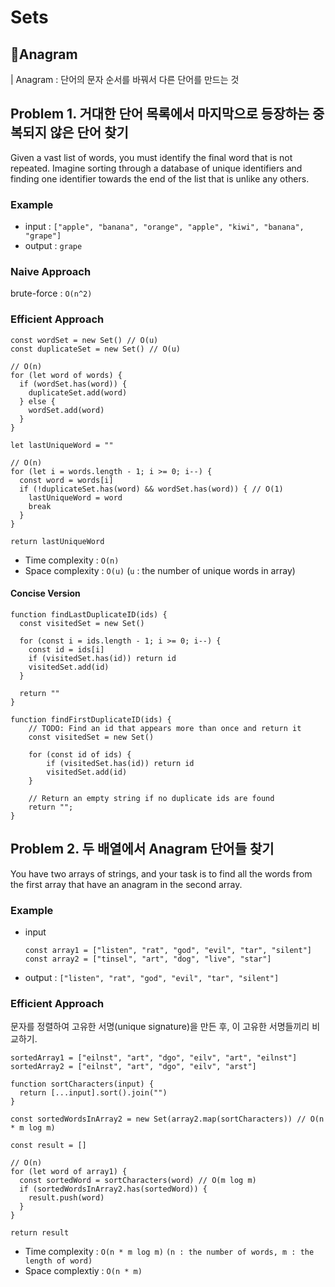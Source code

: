 # Sets

## Anagram
| Anagram : 단어의 문자 순서를 바꿔서 다른 단어를 만드는 것


## Problem 1. 거대한 단어 목록에서 마지막으로 등장하는 중복되지 않은 단어 찾기
Given a vast list of words, you must identify the final word that is not repeated. 
Imagine sorting through a database of unique identifiers and finding one identifier towards the end of the list that is unlike any others.

### Example 
- input : `["apple", "banana", "orange", "apple", "kiwi", "banana", "grape"]`
- output : `grape`

### Naive Approach
brute-force : `O(n^2)`

### Efficient Approach  

```
const wordSet = new Set() // O(u) 
const duplicateSet = new Set() // O(u)

// O(n)
for (let word of words) {
  if (wordSet.has(word)) {
    duplicateSet.add(word)
  } else {
    wordSet.add(word)
  }
}

let lastUniqueWord = ""

// O(n)
for (let i = words.length - 1; i >= 0; i--) {
  const word = words[i]
  if (!duplicateSet.has(word) && wordSet.has(word)) { // O(1)
    lastUniqueWord = word
    break
  }
}

return lastUniqueWord
```

- Time complexity : `O(n)`
- Space complexity : `O(u)` (`u` : the number of unique words in array)


#### Concise Version

```
function findLastDuplicateID(ids) {
  const visitedSet = new Set()

  for (const i = ids.length - 1; i >= 0; i--) {
    const id = ids[i]
    if (visitedSet.has(id)) return id
    visitedSet.add(id)
  }

  return ""
}
```
```
function findFirstDuplicateID(ids) {
    // TODO: Find an id that appears more than once and return it
    const visitedSet = new Set()

    for (const id of ids) {
        if (visitedSet.has(id)) return id
        visitedSet.add(id)
    }

    // Return an empty string if no duplicate ids are found
    return "";
}
```

## Problem 2. 두 배열에서 Anagram 단어들 찾기
You have two arrays of strings, and your task is to find all the words from the first array that have an anagram in the second array.

### Example
- input
  ```
  const array1 = ["listen", "rat", "god", "evil", "tar", "silent"]
  const array2 = ["tinsel", "art", "dog", "live", "star"]
  ```
- output : `["listen", "rat", "god", "evil", "tar", "silent"]`

### Efficient Approach
문자를 정렬하여 고유한 서명(unique signature)을 만든 후, 이 고유한 서명들끼리 비교하기. 
```
sortedArray1 = ["eilnst", "art", "dgo", "eilv", "art", "eilnst"]
sortedArray2 = ["eilnst", "art", "dgo", "eilv", "arst"]
```

```
function sortCharacters(input) {
  return [...input].sort().join("")
}

const sortedWordsInArray2 = new Set(array2.map(sortCharacters)) // O(n * m log m)

const result = []

// O(n)
for (let word of array1) {
  const sortedWord = sortCharacters(word) // O(m log m)
  if (sortedWordsInArray2.has(sortedWord)) {
    result.push(word)
  }
}

return result
```

- Time complexity : `O(n * m log m)` `(n : the number of words, m : the length of word)`
- Space complextiy : `O(n * m)`







